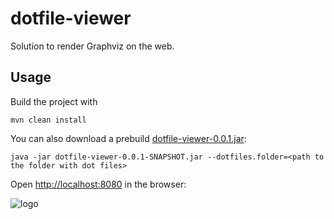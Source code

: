 # dotfile-viewer
Solution to render Graphviz on the web.

## Usage

Build the project with 
```
mvn clean install
```
You can also download a prebuild [dotfile-viewer-0.0.1.jar](https://www.dropbox.com/s/9clhiihu8bcwxd1/dotfile-viewer-0.0.1.jar):

```
java -jar dotfile-viewer-0.0.1-SNAPSHOT.jar --dotfiles.folder=<path to the folder with dot files>
```


Open [http://localhost:8080](http://localhost:8080) in the browser: 

![logo](https://dl-web.dropbox.com/get/public/dotviewer/Screen%20Shot%202015-01-07%20at%205.22.47%20PM.png?_subject_uid=79241625&w=AADG7odLRXy6F8BTNVNDkEe7lFRDBvK_t6nk1sK0sXh9UQ)
